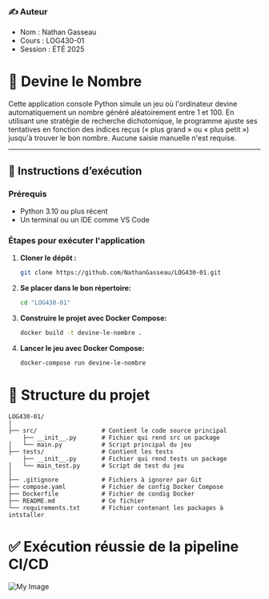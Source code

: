 ### ✍️ Auteur
- Nom : Nathan Gasseau
- Cours : LOG430-01
- Session : ÉTÉ 2025


# 🎯 Devine le Nombre

Cette application console Python simule un jeu où l'ordinateur devine automatiquement un nombre généré aléatoirement entre 1 et 100. En utilisant une stratégie de recherche dichotomique, le programme ajuste ses tentatives en fonction des indices reçus (« plus grand » ou « plus petit ») jusqu'à trouver le bon nombre. Aucune saisie manuelle n'est requise.

---

## 🔧 Instructions d’exécution

### Prérequis

- Python 3.10 ou plus récent
- Un terminal ou un IDE comme VS Code

### Étapes pour exécuter l'application

1. **Cloner le dépôt :**
   ```bash
   git clone https://github.com/NathanGasseau/LOG430-01.git
2. **Se placer dans le bon répertoire:**
   ```bash
   cd "LOG430-01"
5. **Construire le projet avec Docker Compose:**
   ```bash
   docker build -t devine-le-nombre .
5. **Lancer le jeu avec Docker Compose:**
   ```bash
   docker-compose run devine-le-nombre
# 📁 Structure du projet
    LOG430-01/
    │
    ├── src/                  # Contient le code source principal
        ├── __init__.py       # Fichier qui rend src un package
    │   └── main.py           # Script principal du jeu
    ├── tests/                # Contient les tests
        ├── __init__.py       # Fichier qui rend tests un package
    │   └── main_test.py      # Script de test du jeu
    │
    ├── .gitignore            # Fichiers à ignorer par Git
    ├── compose.yaml          # Fichier de config Docker Compose
    ├── Dockerfile            # Fichier de condig Docker
    ├── README.md             # Ce fichier
    └── requirements.txt      # Fichier contenant les packages à intstaller

# ✅ Exécution réussie de la pipeline CI/CD
![My Image](exec_pipeline.png)
